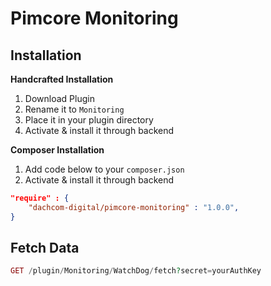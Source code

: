 # Pimcore Monitoring

## Installation
**Handcrafted Installation**   
1. Download Plugin  
2. Rename it to `Monitoring`  
3. Place it in your plugin directory  
4. Activate & install it through backend 

**Composer Installation**  
1. Add code below to your `composer.json`    
2. Activate & install it through backend

```json
"require" : {
    "dachcom-digital/pimcore-monitoring" : "1.0.0",
}
```

## Fetch Data

```php
GET /plugin/Monitoring/WatchDog/fetch?secret=yourAuthKey
```